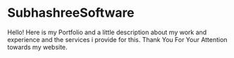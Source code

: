 # SubhashreeSoftware
Hello! Here is my Portfolio and a little description about my work and experience and the services i provide for this. Thank You For Your Attention towards my website.
